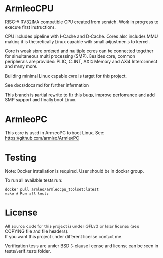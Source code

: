 # ArmleoCPU

RISC-V RV32IMA compatible CPU created from scratch.  Work in progress to execute first instructions.

CPU includes pipeline with I-Cache and D-Cache. Cores also includes MMU making it is theoretically Linux capable with small adjustments to kernel.

Core is weak store ordered and multiple cores can be connected together for simultaneous multi processing (SMP).
Besides core, common peripherals are provided: PLIC, CLINT, AXI4 Memory and AXI4 Interconnect and many more.

Building minimal Linux capable core is target for this project.

See docs/docs.md for further information

This branch is partial rewrite to fix this bugs, improve perfomance and add SMP support and finally boot Linux.

# ArmleoPC
This core is used in ArmleoPC to boot Linux. See: https://github.com/armleo/ArmleoPC

# Testing
Note: Docker installation is required. User should be in docker group.

To run all available tests run:

```
docker pull armleo/armleocpu_toolset:latest
make # Run all tests
```


# License
All source code for this project is under GPLv3 or later license (see COPYING file and file headers).  
If you want this project under different license contact me.

Verification tests are under BSD 3-clause license and license can be seen in tests/verif_tests folder.

